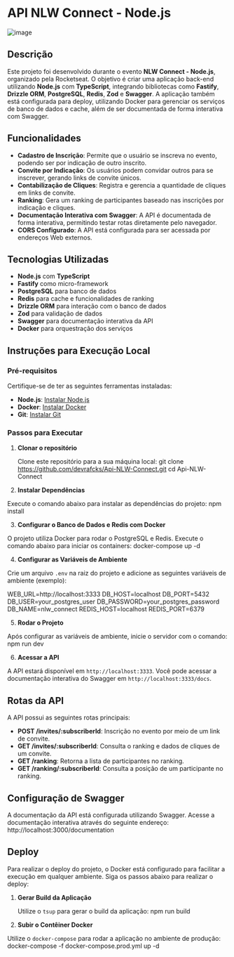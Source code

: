 # API NLW Connect - Node.js

![image](https://github.com/user-attachments/assets/ac651803-ee36-4249-a2d6-e6961b589025)


## Descrição

Este projeto foi desenvolvido durante o evento **NLW Connect - Node.js**, organizado pela Rocketseat. O objetivo é criar uma aplicação back-end utilizando **Node.js** com **TypeScript**, integrando bibliotecas como **Fastify**, **Drizzle ORM**, **PostgreSQL**, **Redis**, **Zod** e **Swagger**. A aplicação também está configurada para deploy, utilizando Docker para gerenciar os serviços de banco de dados e cache, além de ser documentada de forma interativa com Swagger.

## Funcionalidades

- **Cadastro de Inscrição**: Permite que o usuário se inscreva no evento, podendo ser por indicação de outro inscrito.
- **Convite por Indicação**: Os usuários podem convidar outros para se inscrever, gerando links de convite únicos.
- **Contabilização de Cliques**: Registra e gerencia a quantidade de cliques em links de convite.
- **Ranking**: Gera um ranking de participantes baseado nas inscrições por indicação e cliques.
- **Documentação Interativa com Swagger**: A API é documentada de forma interativa, permitindo testar rotas diretamente pelo navegador.
- **CORS Configurado**: A API está configurada para ser acessada por endereços Web externos.

## Tecnologias Utilizadas

- **Node.js** com **TypeScript**
- **Fastify** como micro-framework
- **PostgreSQL** para banco de dados
- **Redis** para cache e funcionalidades de ranking
- **Drizzle ORM** para interação com o banco de dados
- **Zod** para validação de dados
- **Swagger** para documentação interativa da API
- **Docker** para orquestração dos serviços

## Instruções para Execução Local

### Pré-requisitos

Certifique-se de ter as seguintes ferramentas instaladas:

- **Node.js**: [Instalar Node.js](https://nodejs.org)
- **Docker**: [Instalar Docker](https://www.docker.com/get-started)
- **Git**: [Instalar Git](https://git-scm.com/)

### Passos para Executar

1. **Clonar o repositório**

   Clone este repositório para a sua máquina local:
  git clone https://github.com/devrafcks/Api-NLW-Connect.git
  cd Api-NLW-Connect


2. **Instalar Dependências**

Execute o comando abaixo para instalar as dependências do projeto:
npm install


3. **Configurar o Banco de Dados e Redis com Docker**

O projeto utiliza Docker para rodar o PostgreSQL e Redis. Execute o comando abaixo para iniciar os containers:
docker-compose up -d

4. **Configurar as Variáveis de Ambiente**

Crie um arquivo `.env` na raiz do projeto e adicione as seguintes variáveis de ambiente (exemplo):

WEB_URL=http://localhost:3333
DB_HOST=localhost
DB_PORT=5432
DB_USER=your_postgres_user
DB_PASSWORD=your_postgres_password
DB_NAME=nlw_connect
REDIS_HOST=localhost
REDIS_PORT=6379

5. **Rodar o Projeto**

Após configurar as variáveis de ambiente, inicie o servidor com o comando:
npm run dev

6. **Acessar a API**

A API estará disponível em `http://localhost:3333`. Você pode acessar a documentação interativa do Swagger em `http://localhost:3333/docs`.

## Rotas da API

A API possui as seguintes rotas principais:

- **POST /invites/:subscriberId**: Inscrição no evento por meio de um link de convite.
- **GET /invites/:subscriberId**: Consulta o ranking e dados de cliques de um convite.
- **GET /ranking**: Retorna a lista de participantes no ranking.
- **GET /ranking/:subscriberId**: Consulta a posição de um participante no ranking.

## Configuração de Swagger

A documentação da API está configurada utilizando Swagger. Acesse a documentação interativa através do seguinte endereço:
http://localhost:3000/documentation

## Deploy

Para realizar o deploy do projeto, o Docker está configurado para facilitar a execução em qualquer ambiente. Siga os passos abaixo para realizar o deploy:

1. **Gerar Build da Aplicação**

   Utilize o `tsup` para gerar o build da aplicação:
npm run build


2. **Subir o Contêiner Docker**

Utilize o `docker-compose` para rodar a aplicação no ambiente de produção:
docker-compose -f docker-compose.prod.yml up -d
